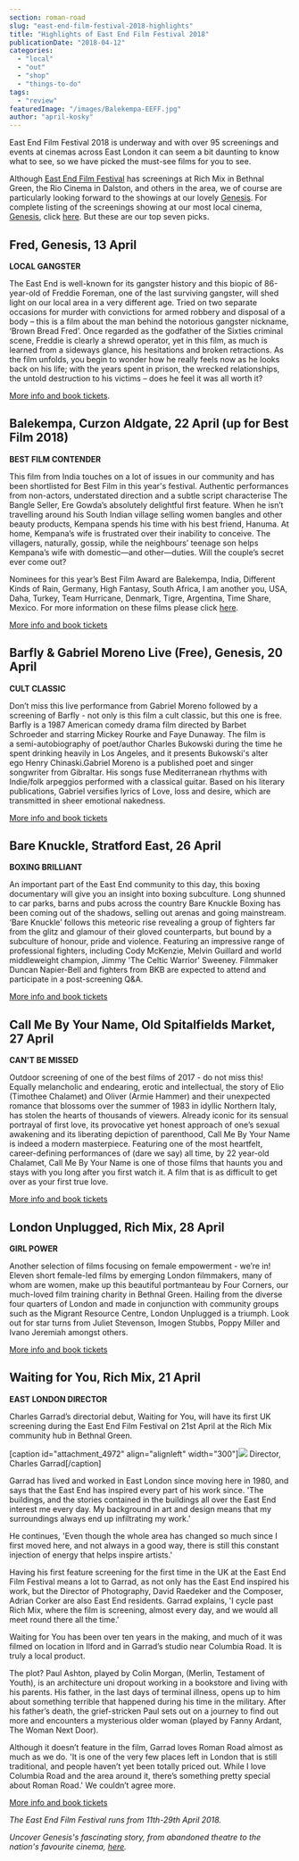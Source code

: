 ```yaml
---
section: roman-road
slug: "east-end-film-festival-2018-highlights"
title: "Highlights of East End Film Festival 2018"
publicationDate: "2018-04-12"
categories: 
  - "local"
  - "out"
  - "shop"
  - "things-to-do"
tags: 
  - "review"
featuredImage: "/images/Balekempa-EEFF.jpg"
author: "april-kosky"
---
```


East End Film Festival 2018 is underway and with over 95 screenings and events at cinemas across East London it can seem a bit daunting to know what to see, so we have picked the must-see films for you to see.

Although [East End Film Festival](https://romanroadlondon.com/east-end-film-festival-genesis/) has screenings at Rich Mix in Bethnal Green, the Rio Cinema in Dalston, and others in the area, we of course are particularly looking forward to the showings at our lovely [Genesis](https://romanroadlondon.com/genesis-cinema-mile-end/). For complete listing of the screenings showing at our most local cinema, [Genesis](https://romanroadlondon.com/genesis-cinema-tyrone-walker-hebborn-interview/), click [here](https://romanroadlondon.com/event/east-end-film-festival). But these are our top seven picks.

## Fred, Genesis, 13 April

**LOCAL GANGSTER**

The East End is well-known for its gangster history and this biopic of 86-year-old of Freddie Foreman, one of the last surviving gangster, will shed light on our local area in a very different age. Tried on two separate occasions for murder with convictions for armed robbery and disposal of a body – this is a film about the man behind the notorious gangster nickname, ‘Brown Bread Fred’. Once regarded as the godfather of the Sixties criminal scene, Freddie is clearly a shrewd operator, yet in this film, as much is learned from a sideways glance, his hesitations and broken retractions. As the film unfolds, you begin to wonder how he really feels now as he looks back on his life; with the years spent in prison, the wrecked relationships, the untold destruction to his victims – does he feel it was all worth it?

[More info and book tickets](https://www.eastendfilmfestival.com/programme-archive/fred/).

## Balekempa, Curzon Aldgate, 22 April (up for Best Film 2018)

**BEST FILM CONTENDER**

This film from India touches on a lot of issues in our community and has been shortlisted for Best Film in this year's festival. Authentic performances from non-actors, understated direction and a subtle script characterise The Bangle Seller, Ere Gowda’s absolutely delightful first feature. When he isn’t travelling around his South Indian village selling women bangles and other beauty products, Kempana spends his time with his best friend, Hanuma. At home, Kempana’s wife is frustrated over their inability to conceive. The villagers, naturally, gossip, while the neighbours’ teenage son helps Kempana’s wife with domestic—and other—duties. Will the couple’s secret ever come out?

Nominees for this year’s Best Film Award are Balekempa, India, Different Kinds of Rain, Germany, High Fantasy, South Africa, I am another you, USA, Daha, Turkey, Team Hurricane, Denmark, Tigre, Argentina, Time Share, Mexico. For more information on these films please click [here](https://www.eastendfilmfestival.com/official-competition-2018-best-film/).

[More info and book tickets](https://www.eastendfilmfestival.com/programme-archive/balekempa/)

## Barfly & Gabriel Moreno Live (Free), Genesis, 20 April

**CULT CLASSIC**

Don’t miss this live performance from Gabriel Moreno followed by a screening of Barfly - not only is this film a cult classic, but this one is free. Barfly is a 1987 American comedy drama film directed by Barbet Schroeder and starring Mickey Rourke and Faye Dunaway. The film is a semi-autobiography of poet/author Charles Bukowski during the time he spent drinking heavily in Los Angeles, and it presents Bukowski's alter ego Henry Chinaski.Gabriel Moreno is a published poet and singer songwriter from Gibraltar. His songs fuse Mediterranean rhythms with Indie/folk arpeggios performed with a classical guitar. Based on his literary publications, Gabriel versifies lyrics of Love, loss and desire, which are transmitted in sheer emotional nakedness.

[More info and book tickets](https://www.eastendfilmfestival.com/programme-archive/barfly-gabriel-moreno-live-free/)

## Bare Knuckle, Stratford East, 26 April

**BOXING BRILLIANT**

An important part of the East End community to this day, this boxing documentary will give you an insight into boxing subculture. Long shunned to car parks, barns and pubs across the country Bare Knuckle Boxing has been coming out of the shadows, selling out arenas and going mainstream. ‘Bare Knuckle’ follows this meteoric rise revealing a group of fighters far from the glitz and glamour of their gloved counterparts, but bound by a subculture of honour, pride and violence. Featuring an impressive range of professional fighters, including Cody McKenzie, Melvin Guillard and world middleweight champion, Jimmy 'The Celtic Warrior' Sweeney. Filmmaker Duncan Napier-Bell and fighters from BKB are expected to attend and participate in a post-screening Q&A.

[More info and book tickets](https://www.eastendfilmfestival.com/programme-archive/bare-knuckle/)

## Call Me By Your Name, Old Spitalfields Market, 27 April

**CAN'T BE MISSED**

Outdoor screening of one of the best films of 2017 - do not miss this! Equally melancholic and endearing, erotic and intellectual, the story of Elio (Timothee Chalamet) and Oliver (Armie Hammer) and their unexpected romance that blossoms over the summer of 1983 in idyllic Northern Italy, has stolen the hearts of thousands of viewers. Already iconic for its sensual portrayal of first love, its provocative yet honest approach of one’s sexual awakening and its liberating depiction of parenthood, Call Me By Your Name is indeed a modern masterpiece. Featuring one of the most heartfelt, career-defining performances of (dare we say) all time, by 22 year-old Chalamet, Call Me By Your Name is one of those films that haunts you and stays with you long after you first watch it. A film that is as difficult to get over as your first true love.

[More info and book tickets](https://www.eastendfilmfestival.com/programme-archive/call-me-by-your-name/)

## London Unplugged, Rich Mix, 28 April

**GIRL POWER**

Another selection of films focusing on female empowerment - we’re in! Eleven short female-led films by emerging London filmmakers, many of whom are women, make up this beautiful portmanteau by Four Corners, our much-loved film training charity in Bethnal Green. Hailing from the diverse four quarters of London and made in conjunction with community groups such as the Migrant Resource Centre, London Unplugged is a triumph. Look out for star turns from Juliet Stevenson, Imogen Stubbs, Poppy Miller and Ivano Jeremiah amongst others.

[More info and book tickets](https://www.eastendfilmfestival.com/programme-archive/london-unplugged/)

## Waiting for You, Rich Mix, 21 April

**EAST LONDON DIRECTOR**

Charles Garrad’s directorial debut, Waiting for You, will have its first UK screening during the East End Film Festival on 21st April at the Rich Mix community hub in Bethnal Green.

\[caption id="attachment\_4972" align="alignleft" width="300"\]![](/images/Charles-Garrad-Headshot-300x275.jpg) Director, Charles Garrad\[/caption\]

Garrad has lived and worked in East London since moving here in 1980, and says that the East End has inspired every part of his work since. 'The buildings, and the stories contained in the buildings all over the East End interest me every day. My background in art and design means that my surroundings always end up infiltrating my work.'

He continues, 'Even though the whole area has changed so much since I first moved here, and not always in a good way, there is still this constant injection of energy that helps inspire artists.'

Having his first feature screening for the first time in the UK at the East End Film Festival means a lot to Garrad, as not only has the East End inspired his work, but the Director of Photography, David Raedeker and the Composer, Adrian Corker are also East End residents. Garrad explains, 'I cycle past Rich Mix, where the film is screening, almost every day, and we would all meet round there all the time.'

Waiting for You has been over ten years in the making, and much of it was filmed on location in Ilford and in Garrad’s studio near Columbia Road. It is truly a local product.

The plot? Paul Ashton, played by Colin Morgan, (Merlin, Testament of Youth), is an architecture uni dropout working in a bookstore and living with his parents. His father, in the last days of terminal illness, opens up to him about something terrible that happened during his time in the military. After his father’s death, the grief-stricken Paul sets out on a journey to find out more and encounters a mysterious older woman (played by Fanny Ardant, The Woman Next Door).

Although it doesn’t feature in the film, Garrad loves Roman Road almost as much as we do. 'It is one of the very few places left in London that is still traditional, and people haven’t yet been totally priced out. While I love Columbia Road and the area around it, there’s something pretty special about Roman Road.' We couldn’t agree more.

[More info and book tickets](https://www.eastendfilmfestival.com/programme-archive/waiting-for-you/)

_The East End Film Festival runs from 11th-29th April 2018._

_Uncover Genesis's fascinating story, from abandoned theatre to the nation's favourite cinema, [here](https://romanroadlondon.com/genesis-cinema-tyrone-walker-hebborn-interview/)._


